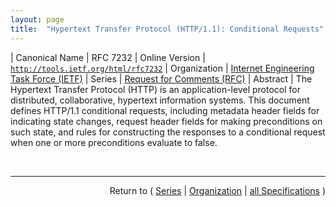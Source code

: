 ```yaml
---
layout: page
title:  "Hypertext Transfer Protocol (HTTP/1.1): Conditional Requests"
---
```


| Canonical Name | RFC 7232
| Online Version | [`http://tools.ietf.org/html/rfc7232`](http://tools.ietf.org/html/rfc7232)
| Organization | [Internet Engineering Task Force (IETF)](..)
| Series | [Request for Comments (RFC)](.)
| Abstract | The Hypertext Transfer Protocol (HTTP) is an application-level protocol for distributed, collaborative, hypertext information systems. This document defines HTTP/1.1 conditional requests, including metadata header fields for indicating state changes, request header fields for making preconditions on such state, and rules for constructing the responses to a conditional request when one or more preconditions evaluate to false.

<br/>
<hr/>

<p style="text-align: right">Return to ( <a href="./">Series</a> | <a href="../">Organization</a> | <a href="../../">all Specifications</a> )</p>